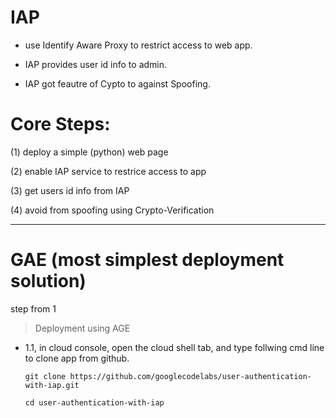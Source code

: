 # IAP

* use Identify Aware Proxy to restrict access to web app.

* IAP provides user id info to admin.

* IAP got feautre of Cypto to against Spoofing.

# Core Steps:

(1) deploy a simple (python) web page

(2) enable IAP service to restrice access to app

(3) get users id info from IAP

(4) avoid from spoofing using Crypto-Verification

---------

# GAE (most simplest deployment solution)

step from 1

> Deployment using AGE

* 1.1, in cloud console, open the cloud shell tab, and type follwing cmd line to clone app from github.

      git clone https://github.com/googlecodelabs/user-authentication-with-iap.git

      cd user-authentication-with-iap

